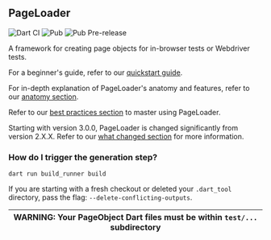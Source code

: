 ## PageLoader

![Dart CI](https://img.shields.io/github/workflow/status/angulardart-community/ngpageloader/Dart%20CI)
![Pub](https://img.shields.io/pub/v/ngpageloader)
![Pub Pre-release](https://img.shields.io/pub/v/ngpageloader?include_prereleases)

A framework for creating page objects for in-browser tests or Webdriver tests.

For a beginner's guide, refer to our [quickstart guide](quickstart_guide.md).

For in-depth explanation of PageLoader's anatomy and features, refer
to our [anatomy section](anatomy.md).

Refer to our [best practices section](best_practices.md) to master using PageLoader.

Starting with version 3.0.0, PageLoader is changed significantly from version 2.X.X.
Refer to our [what changed section](what_changed.md) for more information.

<!--
Note: ungenerated PageObject files might cause static analysis issues (which can
be particularly annoying during CI). Before running `dart analyze`, you can run
`dart run build_runner build ngpageloader` to only generate the PageObject
files. No other builders will be run.
-->

### How do I trigger the generation step?
`dart run build_runner build`

If you are starting with a fresh checkout or deleted your `.dart_tool` directory,
pass the flag: `--delete-conflicting-outputs`.

| WARNING: Your PageObject Dart files must be within `test/...` subdirectory |
| --- |
